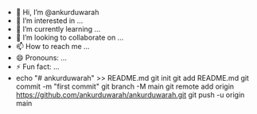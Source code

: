 - 👋 Hi, I’m @ankurduwarah
- 👀 I’m interested in ...
- 🌱 I’m currently learning ...
- 💞️ I’m looking to collaborate on ...
- 📫 How to reach me ...
- 😄 Pronouns: ...
- ⚡ Fun fact: ...
- echo "# ankurduwarah" >> README.md
git init
git add README.md
git commit -m "first commit"
git branch -M main
git remote add origin https://github.com/ankurduwarah/ankurduwarah.git
git push -u origin main
<!---
ankurduwarah/ankurduwarah is a ✨ special ✨ repository because its `README.md` (this file) appears on your GitHub profile.
You can click the Preview link to take a look at your changes --->
